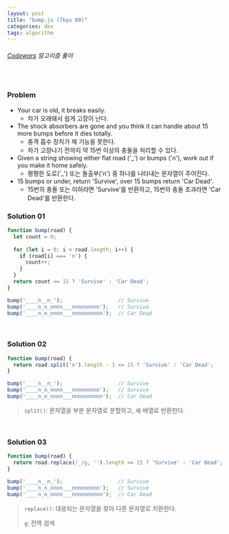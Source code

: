 ```yaml
---
layout: post
title: "bump.js (7kyu 80)"
categories: dev
tags: algorithm
---
```


###### [Codewars](https://www.codewars.com) 알고리즘 풀이

<br>

### Problem

- Your car is old, it breaks easily.
  - 차가 오래돼서 쉽게 고장이 난다.
- The shock absorbers are gone and you think it can handle about 15 more bumps before it dies totally.
  - 충격 흡수 장치가 제 기능을 못한다.
  - 차가 고장나기 전까지 약 15번 이상의 충돌을 처리할 수 있다.
- Given a string showing either flat road ('\_') or bumps ('n'), work out if you make it home safely.
  - 평평한 도로('\_') 또는 돌출부('n') 중 하나를 나타내는 문자열이 주어진다.
- 15 bumps or under, return 'Survive', over 15 bumps return 'Car Dead'.
  - 15번의 충돌 또는 이하라면 'Survive'를 반환하고, 15번의 충돌 초과라면 'Car Dead'를 반환한다.

### Solution 01

```js
function bump(road) {
  let count = 0;
  
  for (let i = 0; i < road.length; i++) {
    if (road[i] === 'n') {
      count++;
    }
  }
  return count <= 15 ? 'Survive' : 'Car Dead';
}

bump('____n__n_');                  // Survive
bump('____n_n_nnnn___nnnnnnnnn');   // Survive
bump('____n_n_nnnn___nnnnnnnnnn');  // Car Dead
```

<br>

### Solution 02

```js
function bump(road) {
  return road.split('n').length - 1 <= 15 ? 'Survive' : 'Car Dead';
}

bump('____n__n_');                  // Survive
bump('____n_n_nnnn___nnnnnnnnn');   // Survive
bump('____n_n_nnnn___nnnnnnnnnn');  // Car Dead
```

> `split()`: 문자열을 부분 문자열로 분할하고, 새 배열로 반환한다.

<br>

### Solution 03

```js
function bump(road) {
  return road.replace(/_/g, '').length <= 15 ? 'Survive' : 'Car Dead';
}

bump('____n__n_');                  // Survive
bump('____n_n_nnnn___nnnnnnnnn');   // Survive
bump('____n_n_nnnn___nnnnnnnnnn');  // Car Dead
```

> `replace()`: 대응되는 문자열을 찾아 다른 문자열로 치환한다.
>
> `g`: 전역 검색

<br>

<br>